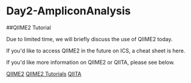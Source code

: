 # Day2-AmpliconAnalysis

##QIIME2 Tutorial

Due to limited time, we will briefly discuss the use of QIIME2 today.  

If you'd like to access QIIME2 in the future on ICS, a cheat sheet is here.

If you'd like more information on QIIME2 or QIITA, please see below.

[QIIME2](https://qiime2.org/)
[QIIME2 Tutorials](https://docs.qiime2.org/2020.6/)
[QIITA](https://qiita.ucsd.edu/)
